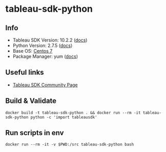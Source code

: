 # tableau-sdk-python

## Info
* Tableau SDK Version: 10.2.2 ([docs](https://onlinehelp.tableau.com/current/api/sdk/en-us/help.htm))
* Python Version: 2.7.5 ([docs](https://docs.python.org/release/2.7.5/))
* Base OS: [Centos 7](https://hub.docker.com/_/centos/)
* Package Manager: yum ([docs](https://www.centos.org/docs/5/html/yum/))

## Useful links
* [Tableau SDK Community Page](https://community.tableau.com/community/developers/tableau-sdk)

## Build & Validate
```docker build -t tableau-sdk-python . && docker run --rm -it tableau-sdk-python python -c 'import tableausdk'```

## Run scripts in env
```docker run --rm -it -v $PWD:/src tableau-sdk-python bash```

